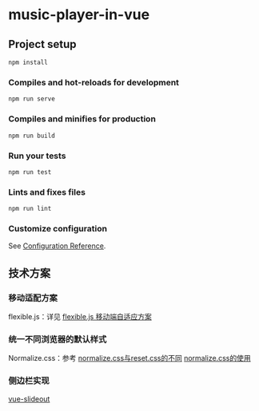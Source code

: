 # music-player-in-vue

## Project setup
```
npm install
```

### Compiles and hot-reloads for development
```
npm run serve
```

### Compiles and minifies for production
```
npm run build
```

### Run your tests
```
npm run test
```

### Lints and fixes files
```
npm run lint
```

### Customize configuration
See [Configuration Reference](https://cli.vuejs.org/config/).

## 技术方案


### 移动适配方案
flexible.js：详见 [flexible.js 移动端自适应方案]( https://www.jianshu.com/p/04efb4a1d2f8)

### 统一不同浏览器的默认样式

Normalize.css：参考 [normalize.css与reset.css的不同](https://www.jianshu.com/p/ad64c21e899a) [normalize.css的使用](https://cnodejs.org/topic/57f3846e83a4d9176a71da82)

### 侧边栏实现

[vue-slideout](https://github.com/vouill/vue-slideout)


